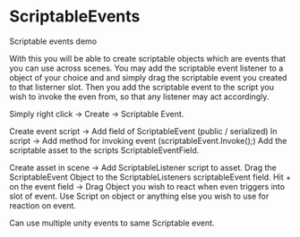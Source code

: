 # ScriptableEvents
 Scriptable events demo

With this you will be able to create scriptable objects which are events that you can use across scenes.
You may add the scriptable event listener to a object of your choice and and simply drag the scriptable event you created to that listerner slot.
Then you add the scriptable event to the script you wish to invoke the even from, so that any listener may act accordingly.

Simply right click -> Create -> Scriptable Event.

Create event script -> Add field of ScriptableEvent (public / serialized)
In script -> Add method for invoking event (scriptableEvent.Invoke();)
Add the scriptable asset to the scripts ScriptableEventField.

Create asset in scene -> Add ScriptableListener script to asset.
Drag the ScriptableEvent Object to the ScriptableListeners scriptableEvent field.
Hit + on the event field -> Drag Object you wish to react when even triggers into slot of event.
Use Script on object or anything else you wish to use for reaction on event.

Can use multiple unity events to same Scriptable event.
